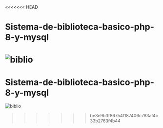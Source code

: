 <<<<<<< HEAD
# Sistema-de-biblioteca-basico-php-8-y-mysql
![biblio](https://user-images.githubusercontent.com/71534078/234310101-7cda30e6-97a1-4cdf-bd5e-0c19b0f819ab.png)
=======
# Sistema-de-biblioteca-basico-php-8-y-mysql
![biblio](https://user-images.githubusercontent.com/71534078/234310101-7cda30e6-97a1-4cdf-bd5e-0c19b0f819ab.png)
>>>>>>> be3e9b3f86754f187406c783af4c33b2763f4b44
